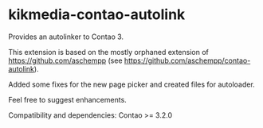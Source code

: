 kikmedia-contao-autolink
========================

Provides an autolinker to Contao 3.

This extension is based on the mostly orphaned extension of https://github.com/aschempp (see https://github.com/aschempp/contao-autolink).

Added some fixes for the new page picker and created files for autoloader.

Feel free to suggest enhancements.

Compatibility and dependencies: Contao >= 3.2.0
